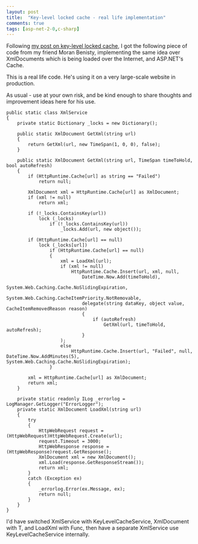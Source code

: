 ```yaml
---
layout: post
title:  "Key-level locked cache - real life implementation"
comments: true
tags: [asp-net-2-0,c-sharp]
---
```



Following [my post on key-level locked cache](http://kenegozi.com/Blog/2008/08/23/lockers-dictionary.aspx), I got the following piece of code from my friend Moran Benisty, implementing the same idea over XmlDocuments which is being loaded over the Internet, and ASP.NET's Cache.



This is a real life code. He's using it on a very large-scale website in production.



As usual - use at your own risk, and be kind enough to share thoughts and improvement ideas here for his use.





```
public static class XmlService
{
    private static Dictionary _locks = new Dictionary();

    public static XmlDocument GetXml(string url)
    {
        return GetXml(url, new TimeSpan(1, 0, 0), false);
    }

    public static XmlDocument GetXml(string url, TimeSpan timeToHold, bool autoRefresh)
    {
        if (HttpRuntime.Cache[url] as string == "Failed")
            return null;

        XmlDocument xml = HttpRuntime.Cache[url] as XmlDocument;
        if (xml != null)
            return xml;

        if (!_locks.ContainsKey(url))
            lock (_locks)
                if (!_locks.ContainsKey(url))
                    _locks.Add(url, new object());

        if (HttpRuntime.Cache[url] == null)
            lock (_locks[url])
                if (HttpRuntime.Cache[url] == null)
                {
                    xml = LoadXml(url);
                    if (xml != null)
                        HttpRuntime.Cache.Insert(url, xml, null,
                            DateTime.Now.Add(timeToHold),
                            System.Web.Caching.Cache.NoSlidingExpiration,
                            System.Web.Caching.CacheItemPriority.NotRemovable,
                            delegate(string dataKey, object value, CacheItemRemovedReason reason)
                            {
                                if (autoRefresh)
                                    GetXml(url, timeToHold, autoRefresh);
                            }
                    );
                    else
                        HttpRuntime.Cache.Insert(url, "Failed", null, DateTime.Now.AddMinutes(5), System.Web.Caching.Cache.NoSlidingExpiration);
                }

        xml = HttpRuntime.Cache[url] as XmlDocument;
        return xml;
    }

    private static readonly ILog _errorlog = LogManager.GetLogger("ErrorLogger");
    private static XmlDocument LoadXml(string url)
    {
        try
        {
            HttpWebRequest request = (HttpWebRequest)HttpWebRequest.Create(url);
            request.Timeout = 3000;
            HttpWebResponse response = (HttpWebResponse)request.GetResponse();
            XmlDocument xml = new XmlDocument();
            xml.Load(response.GetResponseStream());
            return xml;
        }
        catch (Exception ex)
        {
            _errorlog.Error(ex.Message, ex);
            return null;
        }
    }
}
```



I'd have switched XmlService with KeyLevelCacheService, XmlDocument with T, and LoadXml with Func<T>, then have a separate XmlService use KeyLevelCacheService internally.

